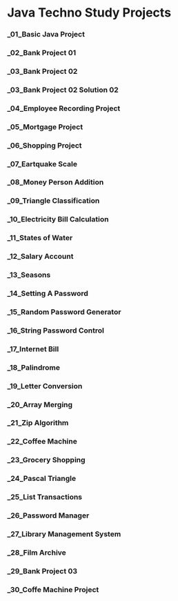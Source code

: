 # Java Techno Study Projects

### _01_Basic Java Project
### _02_Bank Project 01
### _03_Bank Project 02
### _03_Bank Project 02 Solution 02
### _04_Employee Recording Project
### _05_Mortgage Project
### _06_Shopping Project
### _07_Eartquake Scale
### _08_Money Person Addition
### _09_Triangle Classification
### _10_Electricity Bill Calculation
### _11_States of Water
### _12_Salary Account
### _13_Seasons
### _14_Setting A Password
### _15_Random Password Generator
### _16_String Password Control
### _17_Internet Bill
### _18_Palindrome
### _19_Letter Conversion
### _20_Array Merging
### _21_Zip Algorithm
### _22_Coffee Machine
### _23_Grocery Shopping
### _24_Pascal Triangle
### _25_List Transactions
### _26_Password Manager
### _27_Library Management System
### _28_Film Archive
### _29_Bank Project 03
### _30_Coffe Machine Project
